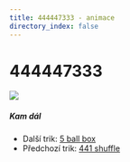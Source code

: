 ```yaml
---
title: 444447333 - animace
directory_index: false
---
```


# 444447333

![](/animace/img/444447333.gif)

##### Kam dál

- Další trik: [5 ball box](5-ball-box.html "Další trik 5 ball box")
- Předchozí trik: [441 shuffle](441-shuffle.html "Předchozí trik 441 shuffle")

